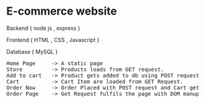 # E-commerce website 

Backend { node js , express }
  
Frontend { HTML , CSS , Javascript }
  
Database { MySQL }
 
 <pre>
Home Page     -> A static page 
Store         -> Products loads from GET request. 
Add to cart   -> Product gets added to db using POST request. 
Cart          -> Cart Item are loaded from GET Request. 
Order Now     -> Order Placed with POST request and Cart get cleared. 
Order Page    -> Get Request fulfils the page with DOM manupualtion. 
</pre>
